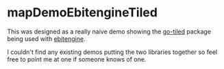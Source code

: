 # mapDemoEbitengineTiled

This was designed as a really naive demo showing the [go-tiled](github.com/lafriks/go-tiled) package being used with [ebitengine](https://ebitengine.org/). 

I couldn't find any existing demos putting the two libraries together so feel free to point me at one if someone knows of one.
